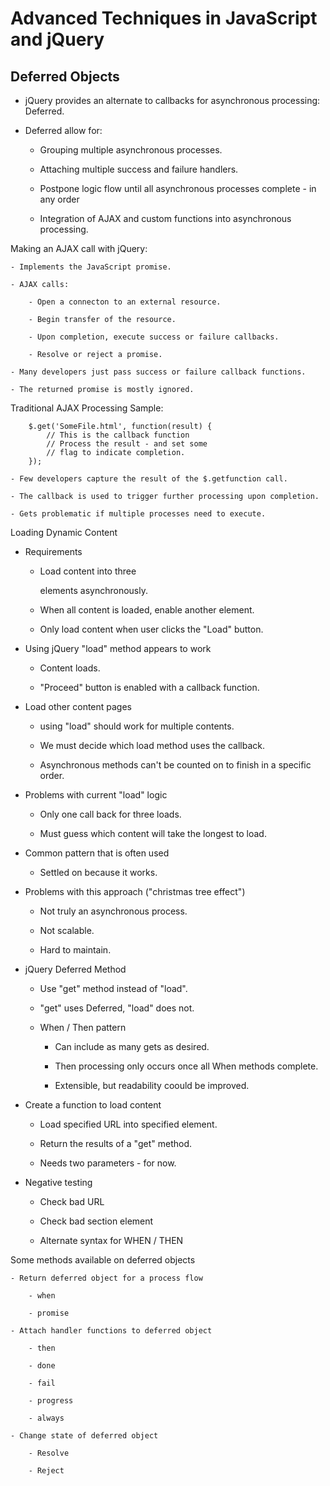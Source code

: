 # **Advanced Techniques in JavaScript and jQuery**

## **Deferred Objects**

- jQuery provides an alternate to callbacks for asynchronous processing: Deferred.

- Deferred allow for:

    - Grouping multiple asynchronous processes.

    - Attaching multiple success and failure handlers.

    - Postpone logic flow until all asynchronous processes complete - in any order

    - Integration of AJAX and custom functions into asynchronous processing.

Making an AJAX call with jQuery:

    - Implements the JavaScript promise.

    - AJAX calls:

        - Open a connecton to an external resource.

        - Begin transfer of the resource.

        - Upon completion, execute success or failure callbacks.

        - Resolve or reject a promise.

    - Many developers just pass success or failure callback functions.

    - The returned promise is mostly ignored.

Traditional AJAX Processing Sample:

        $.get('SomeFile.html', function(result) {
            // This is the callback function
            // Process the result - and set some
            // flag to indicate completion.
        });

    - Few developers capture the result of the $.getfunction call.

    - The callback is used to trigger further processing upon completion.

    - Gets problematic if multiple processes need to execute.

Loading Dynamic Content

- Requirements

    - Load content into three <DIV> elements asynchronously.

    - When all content is loaded, enable another element.

    - Only load content when user clicks the "Load" button.

- Using jQuery "load" method appears to work

    - Content loads.

    - "Proceed" button is enabled with a callback function.

- Load other content pages

    - using "load" should work for multiple contents.

    - We must decide which load method uses the callback.

    - Asynchronous methods can't be counted on to finish in a specific order.

- Problems with current "load" logic

    - Only one call back for three loads.

    - Must guess which content will take the longest to load.

- Common pattern that is often used

    - Settled on because it works.

- Problems with this approach ("christmas tree effect")

    - Not truly an asynchronous process.

    - Not scalable.

    - Hard to maintain.

- jQuery Deferred Method

    - Use "get" method instead of "load".

    - "get" uses Deferred, "load" does not.

    - When / Then pattern

        - Can include as many gets as desired.

        - Then processing only occurs once all When methods complete.

        - Extensible, but readability coould be improved.

- Create a function to load content

    - Load specified URL into specified element.

    - Return the results of a "get" method.

    - Needs two parameters - for now.

- Negative testing

    - Check bad URL

    - Check bad section element

    - Alternate syntax for WHEN / THEN

Some methods available on deferred objects

    - Return deferred object for a process flow

        - when

        - promise

    - Attach handler functions to deferred object

        - then

        - done

        - fail

        - progress

        - always

    - Change state of deferred object

        - Resolve

        - Reject